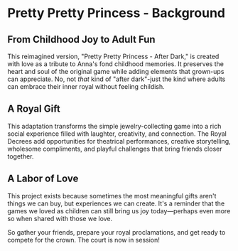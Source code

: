 # Pretty Pretty Princess - Background

## From Childhood Joy to Adult Fun

This reimagined version, "Pretty Pretty Princess - After Dark," is created with love as a tribute to Anna's fond childhood memories. It preserves the heart and soul of the original game while adding elements that grown-ups can appreciate. No, not *that* kind of "after dark"-just the kind where adults can embrace their inner royal without feeling childish.

## A Royal Gift

This adaptation transforms the simple jewelry-collecting game into a rich social experience filled with laughter, creativity, and connection. The Royal Decrees add opportunities for theatrical performances, creative storytelling, wholesome compliments, and playful challenges that bring friends closer together.

## A Labor of Love

This project exists because sometimes the most meaningful gifts aren't things we can buy, but experiences we can create. It's a reminder that the games we loved as children can still bring us joy today—perhaps even more so when shared with those we love.

So gather your friends, prepare your royal proclamations, and get ready to compete for the crown. The court is now in session!